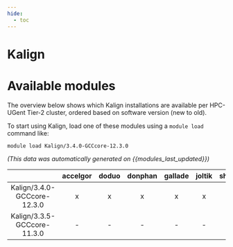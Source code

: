 ```yaml
---
hide:
  - toc
---
```


Kalign
======

# Available modules


The overview below shows which Kalign installations are available per HPC-UGent Tier-2 cluster, ordered based on software version (new to old).

To start using Kalign, load one of these modules using a `module load` command like:

```shell
module load Kalign/3.4.0-GCCcore-12.3.0
```

*(This data was automatically generated on {{modules_last_updated}})*  

| |accelgor|doduo|donphan|gallade|joltik|shinx|
| :---: | :---: | :---: | :---: | :---: | :---: | :---: |
|Kalign/3.4.0-GCCcore-12.3.0|x|x|x|x|x|x|
|Kalign/3.3.5-GCCcore-11.3.0|-|-|-|-|-|x|
